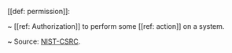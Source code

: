 [[def: permission]]:

~ [[ref: Authorization]] to perform some [[ref: action]] on a system.

~ Source: [NIST-CSRC](https://csrc.nist.gov/glossary/term/permission).

